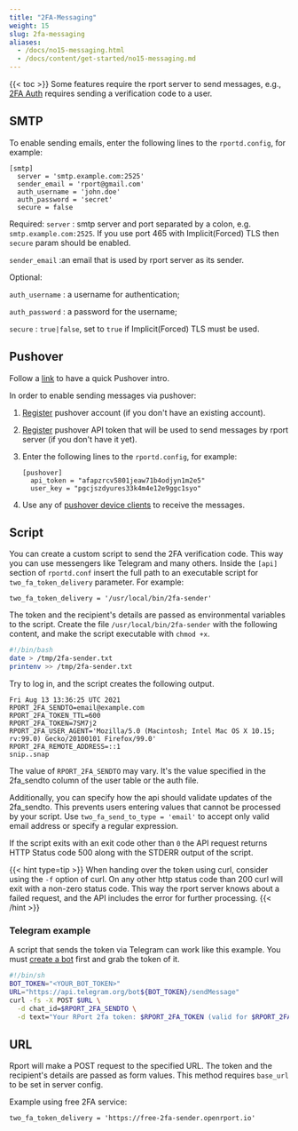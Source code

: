 ```yaml
---
title: "2FA-Messaging"
weight: 15
slug: 2fa-messaging
aliases:
  - /docs/no15-messaging.html
  - /docs/content/get-started/no15-messaging.md
---
```

{{< toc >}}
Some features require the rport server to send messages, e.g., [2FA Auth](no02-api-auth.md#two-factor-auth)
requires sending a verification code to a user.

## SMTP

To enable sending emails, enter the following lines to the `rportd.config`, for example:

```text
[smtp]
  server = 'smtp.example.com:2525'
  sender_email = 'rport@gmail.com'
  auth_username = 'john.doe'
  auth_password = 'secret'
  secure = false
```

Required:
`server`
: smtp server and port separated by a colon, e.g. `smtp.example.com:2525`.
  If you use port 465 with Implicit(Forced) TLS then `secure` param should be enabled.

`sender_email`
:an email that is used by rport server as its sender.

Optional:

`auth_username`
: a username for authentication;

`auth_password`
: a password for the username;

`secure`
: `true|false`, set to `true` if Implicit(Forced) TLS must be used.

## Pushover

Follow a [link](https://support.pushover.net/i7-what-is-pushover-and-how-do-i-use-it) to have a quick Pushover intro.

In order to enable sending messages via pushover:

1. [Register](https://pushover.net/signup) pushover account (if you don't have an existing account).
2. [Register](https://pushover.net/apps/build) pushover API token that will be used to send messages by rport server (if you don't have it yet).
3. Enter the following lines to the `rportd.config`, for example:

    ```text
    [pushover]
      api_token = "afapzrcv5801jeaw71b4odjyn1m2e5"
      user_key = "pgcjszdyures33k4m4e12e9ggc1syo"
    ```

4. Use any of [pushover device clients](https://pushover.net/clients) to receive the messages.

## Script

You can create a custom script to send the 2FA verification code. This way you can use messengers like Telegram and
many others. Inside the `[api]` section of `rportd.conf` insert the full path to an executable script for
`two_fa_token_delivery` parameter. For example:

```text
two_fa_token_delivery = '/usr/local/bin/2fa-sender'
```

The token and the recipient's details are passed as environmental variables to the script.
Create the file `/usr/local/bin/2fa-sender` with the following content, and make the script executable with `chmod +x`.

```bash
#!/bin/bash
date > /tmp/2fa-sender.txt
printenv >> /tmp/2fa-sender.txt
```

Try to log in, and the script creates the following output.

```text
Fri Aug 13 13:36:25 UTC 2021
RPORT_2FA_SENDTO=email@example.com
RPORT_2FA_TOKEN_TTL=600
RPORT_2FA_TOKEN=7SM7j2
RPORT_2FA_USER_AGENT='Mozilla/5.0 (Macintosh; Intel Mac OS X 10.15; rv:99.0) Gecko/20100101 Firefox/99.0'
RPORT_2FA_REMOTE_ADDRESS=::1
snip..snap
```

The value of `RPORT_2FA_SENDTO` may vary. It's the value specified in the 2fa_sendto column of the user table or the auth file.

Additionally, you can specify how the api should validate updates of the 2fa_sendto. This prevents users entering values
that cannot be processed by your script. Use `two_fa_send_to_type = 'email'`  to accept only valid email address or
specify a regular expression.

If the script exits with an exit code other than `0` the API request returns HTTP Status code 500 along with the STDERR
output of the script.

{{< hint type=tip >}}
When handing over the token using curl, consider using the `-f` option of curl. On any other http status code than 200
curl will exit with a non-zero status code. This way the rport server knows about a failed request, and the API includes
the error for further processing.
{{< /hint >}}

### Telegram example

A script that sends the token via Telegram can work like this example.
You must [create a bot](https://core.telegram.org/bots#6-botfather) first and grab the token of it.

```bash
#!/bin/sh
BOT_TOKEN="<YOUR_BOT_TOKEN>"
URL="https://api.telegram.org/bot${BOT_TOKEN}/sendMessage"
curl -fs -X POST $URL \
  -d chat_id=$RPORT_2FA_SENDTO \
  -d text="Your RPort 2fa token: $RPORT_2FA_TOKEN (valid for $RPORT_2FA_TOKEN_TTL seconds)"
```

## URL

Rport will make a POST request to the specified URL.
The token and the recipient's details are passed as form values.
This method requires `base_url` to be set in server config.

Example using free 2FA service:

```text
two_fa_token_delivery = 'https://free-2fa-sender.openrport.io'
```
